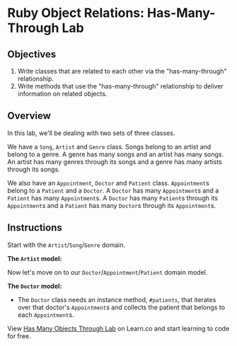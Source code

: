 # Ruby Object Relations: Has-Many-Through Lab

## Objectives

1.  Write classes that are related to each other via the "has-many-through"
    relationship.
2.  Write methods that use the "has-many-through" relationship to deliver
    information on related objects.

## Overview

In this lab, we'll be dealing with two sets of three classes.

We have a `Song`, `Artist` and `Genre` class. Songs belong to an artist and
belong to a genre. A genre has many songs and an artist has many songs. An
artist has many genres through its songs and a genre has many artists through
its songs.

We also have an `Appointment`, `Doctor` and `Patient` class. `Appointment`s belong
to a `Patient` and a `Doctor`. A `Doctor` has many `Appointment`s and a `Patient` has
many `Appointment`s. A `Doctor` has many `Patient`s through its `Appointment`s and a
`Patient` has many `Doctor`s through its `Appointment`s.

## Instructions

Start with the `Artist`/`Song`/`Genre` domain.

**The `Artist` model:**
<!--
- The `Artist` class needs a class variable `@@all` that begins as an empty array
- The `Artist` class needs a class method `.all` that lists each artist in the class variable
- An artist is initialized with a name and is saved in the `@@all` array. -->
<!-- - The `Artist` class needs an instance method, `#new_song`, that takes in an
  argument of a name and genre creates a new song. That song should know that it
  belongs to the artist.
- The `Artist` class needs an instance method, `#songs`, that iterates through all
  songs and finds the songs that belong to that artist. Try using `select` to
  achieve this. -->
<!-- - The `Artist` class needs an instance method, `#genres` that iterates over that
  artist's songs and collects the genre of each song. -->

<!-- **The `Song` model:**

- The `Song` class needs a class variable `@@all` that begins as an empty array.
- The `Song` class needs a class method `.all` that lists each song in the class
  variable.
- A song should be initialized with a name, an artist, and a genre, and be saved
  in the `@@all` array. -->

<!-- **The `Genre` model:**

- The `Genre` class needs a class variable `@@all` that begins as an empty array.
- The `Genre` class needs a class method `.all` that lists each genre in the class
  variable.
- A genre should be initialized with a name and be saved in the `@@all` array.
- The `Genre` class needs an instance method, `#songs`, that iterates through all
  songs and finds the songs that belong to that genre.
- The `Genre` class needs an instance method, `#artists`, that iterates over the
  genre's collection of songs and collects the artist that owns each song. -->

Now let's move on to our `Doctor`/`Appointment`/`Patient` domain model.

**The `Doctor` model:**

<!-- - The `Doctor` class needs a class variable `@@all` that begins as an empty array.
- The `Doctor` class needs a class method `.all` that lists each doctor in the
  class variable.
- A doctor should be initialized with a name and be saved in the `@@all` array. -->
<!-- - The `Doctor` class needs an instance method, `#new_appointment`, that takes in a
  an instance of the `Patient` class and a date, and creates a new `Appointment`. That
  `Appointment` should know that it belongs to the doctor
- The `Doctor` class needs an instance method, `#appointments`, that iterates
  through all `Appointment`s and finds those belonging to this doctor. -->
- The `Doctor` class needs an instance method, `#patients`, that iterates over
  that doctor's `Appointment`s and collects the patient that belongs to each
  `Appointment`s.

<!-- **The `Appointment` model:** -->

<!-- - The `Appointment` class needs a class variable `@@all` that begins as an empty array.
- The `Appointment` class needs a class method `.all` that lists each `Appointment`
  in the class variable. -->
<!-- - An `Appointment` should be initialized with a date (as a string, like `"Monday, August 1st"`), a patient, and a doctor. The `Appointment` should be saved in the
  `@@all` array. -->

<!-- **The `Patient` model:** -->

<!-- - The `Patient` class needs a class variable `@@all` that begins as an empty array.
- The `Patient` class needs a class method `.all` that lists each patient in the
  class variable. -->
<!-- - A patient is instantiated with a name and be saved in the `@@all` array. -->
<!-- - The `Patient` class needs an instance method, `#new_appointment`, that takes in
  an argument of a doctor and a date and creates a new `Appointment`. The
  `Appointment` should know that it belongs to the patient.
- The `Patient` class needs an instance method, `#appointments`, that iterates
  through the `Appointment`s array and returns `Appointment`s that belong to the
  patient.
- The `Patient` class needs an instance method, `#doctors`, that iterates over
  that patient's `Appointment`s and collects the doctor that belongs to each
  `Appointment`. -->

<p class='util--hide'>View <a href='https://learn.co/lessons/ruby-objects-has-many-through-lab'>Has Many Objects Through Lab</a> on Learn.co and start learning to code for free.</p>
